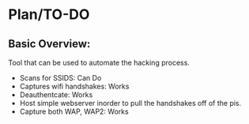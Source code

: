 # Plan/TO-DO

## Basic Overview:

Tool that can be used to automate the hacking process.
* Scans for SSIDS: Can Do
* Captures wifi handshakes: Works
* Deauthentcate: Works
* Host simple webserver inorder to pull the handshakes off of the pis.
* Capture both WAP, WAP2: Works